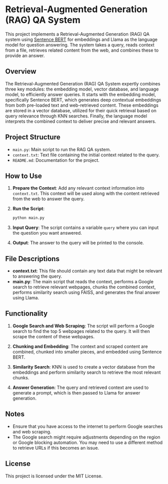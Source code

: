 # Retrieval-Augmented Generation (RAG) QA System

This project implements a Retrieval-Augmented Generation (RAG) QA system using [Sentence BERT](https://www.sbert.net/docs/sentence_transformer/training_overview.html#dataset) for embeddings and Llama as the language model for question answering. The system takes a query, reads context from a file, retrieves related content from the web, and combines these to provide an answer.

## Overview

The Retrieval-Augmented Generation (RAG) QA System expertly combines three key modules: the embedding model, vector database, and language model, to efficiently answer queries. It starts with the embedding model, specifically Sentence BERT, which generates deep contextual embeddings from both pre-loaded text and web-retrieved content. These embeddings are stored in a vector database, utilized for their quick retrieval based on query relevance through KNN searches. Finally, the language model interprets the combined context to deliver precise and relevant answers. 

## Project Structure

- `main.py`: Main script to run the RAG QA system.
- `context.txt`: Text file containing the initial context related to the query.
- `README.md`: Documentation for the project.


## How to Use

1. **Prepare the Context**: Add any relevant context information into `context.txt`. This context will be used along with the content retrieved from the web to answer the query.

2. **Run the Script**:

   ```sh
   python main.py
   ```

3. **Input Query**: The script contains a variable `query` where you can input the question you want answered.

4. **Output**: The answer to the query will be printed to the console.

## File Descriptions

- **context.txt**: This file should contain any text data that might be relevant to answering the query.
- **main.py**: The main script that reads the context, performs a Google search to retrieve relevant webpages, chunks the combined context, performs similarity search using FAISS, and generates the final answer using Llama.

## Functionality

1. **Google Search and Web Scraping**: The script will perform a Google search to find the top 5 webpages related to the query. It will then scrape the content of these webpages.

2. **Chunking and Embedding**: The context and scraped content are combined, chunked into smaller pieces, and embedded using Sentence BERT.

3. **Similarity Search**: KNN is used to create a vector database from the embeddings and perform similarity search to retrieve the most relevant chunks.

4. **Answer Generation**: The query and retrieved context are used to generate a prompt, which is then passed to Llama for answer generation.

## Notes
- Ensure that you have access to the internet to perform Google searches and web scraping.
- The Google search might require adjustments depending on the region or Google blocking automation. You may need to use a different method to retrieve URLs if this becomes an issue.

## License
This project is licensed under the MIT License.